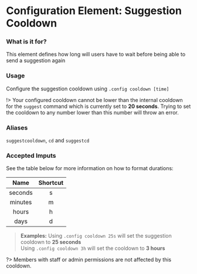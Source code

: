 # Configuration Element: Suggestion Cooldown 

### What is it for?
This element defines how long will users have to wait before being able to send a suggestion again 

### Usage
Configure the suggestion cooldown using `.config cooldown [time]`

!> Your configured cooldown cannot be lower than the internal cooldown for the `suggest` command which is currently set to **20 seconds**. Trying to set the cooldown to any number lower than this number will throw an error.

### Aliases
`suggestcooldown`, `cd` and `suggestcd`

### Accepted Imputs
See the table below for more information on how to format durations:

| Name     | Shortcut |
|:--------:|:--------:|
| seconds  | s        |
| minutes  | m        |
| hours    | h        |
| days     | d        |

> **Examples:**
> Using `.config cooldown 25s` will set the suggestion cooldown to **25 seconds**\
> Using `.config cooldown 3h` will set the cooldown to **3 hours**

?> Members with staff or admin permissions are not affected by this cooldown.
